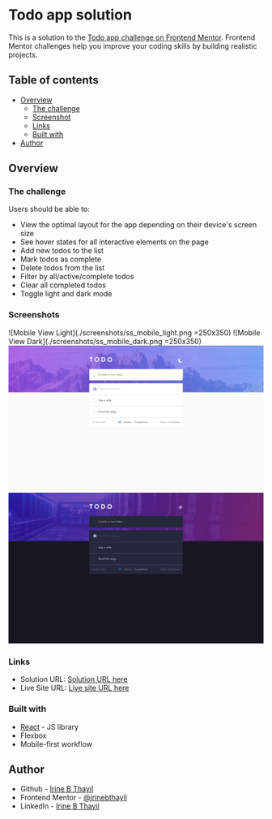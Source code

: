 # Todo app solution

This is a solution to the [Todo app challenge on Frontend Mentor](https://www.frontendmentor.io/challenges/todo-app-Su1_KokOW). Frontend Mentor challenges help you improve your coding skills by building realistic projects.

## Table of contents

- [Overview](#overview)
  - [The challenge](#the-challenge)
  - [Screenshot](#screenshot)
  - [Links](#links)
  - [Built with](#built-with)
- [Author](#author)

## Overview

### The challenge

Users should be able to:

- View the optimal layout for the app depending on their device's screen size
- See hover states for all interactive elements on the page
- Add new todos to the list
- Mark todos as complete
- Delete todos from the list
- Filter by all/active/complete todos
- Clear all completed todos
- Toggle light and dark mode

### Screenshots

![Mobile View Light](./screenshots/ss_mobile_light.png =250x350) ![Mobile View Dark](./screenshots/ss_mobile_dark.png =250x350)
![Desktop View Light](./screenshots/ss_desktop_light.png)
![Desktop View Dark](./screenshots/ss_desktop_dark.png)

### Links

- Solution URL: [Solution URL here](https://github.com/irinebthayil/todo-app)
- Live Site URL: [Live site URL here](http://irinebthayil.github.io/todo-app)

### Built with

- [React](https://reactjs.org/) - JS library
- Flexbox
- Mobile-first workflow

## Author

- Github - [Irine B Thayil](https://github.com/irinebthayil)
- Frontend Mentor - [@irinebthayil](https://www.frontendmentor.io/profile/irinebthayil)
- LinkedIn - [Irine B Thayil](https://www.linkedin.com/in/irinebthayil/)